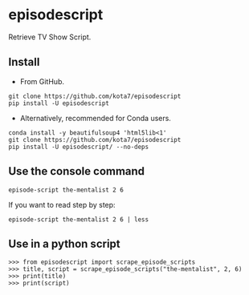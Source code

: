 episodescript
=============
Retrieve TV Show Script.


## Install

* From GitHub.

```
git clone https://github.com/kota7/episodescript
pip install -U episodescript
```

* Alternatively, recommended for Conda users.

```
conda install -y beautifulsoup4 'html5lib<1'
git clone https://github.com/kota7/episodescript
pip install -U episodescript/ --no-deps
```


## Use the console command

```
episode-script the-mentalist 2 6
```
  
If you want to read step by step:
  
```
episode-script the-mentalist 2 6 | less
```


## Use in a python script

```
>>> from episodescript import scrape_episode_scripts
>>> title, script = scrape_episode_scripts("the-mentalist", 2, 6)
>>> print(title)
>>> print(script)
```